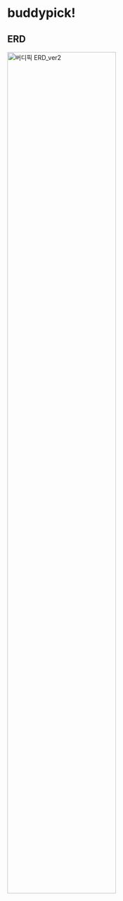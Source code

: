 # buddypick!



## ERD
<img src="https://github.com/user-attachments/assets/704a9858-3915-489e-b7dd-d5a4bca28a53" alt="버디픽 ERD_ver2" width="70%" height=" 70%">
